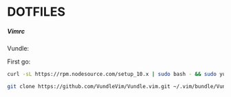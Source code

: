 # DOTFILES

##### Vimrc

Vundle:

First go:
```bash
curl -sL https://rpm.nodesource.com/setup_10.x | sudo bash - && sudo yum install nodejs cmake python3-pip
```

```bash
git clone https://github.com/VundleVim/Vundle.vim.git ~/.vim/bundle/Vundle.vim
```

